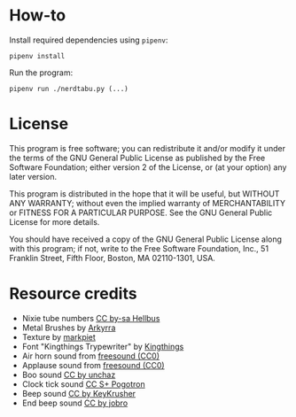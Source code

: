 # How-to

Install required dependencies using `pipenv`:

    pipenv install

Run the program:

    pipenv run ./nerdtabu.py (...)


# License

This program is free software; you can redistribute it and/or
modify it under the terms of the GNU General Public License
as published by the Free Software Foundation; either version 2
of the License, or (at your option) any later version.

This program is distributed in the hope that it will be useful,
but WITHOUT ANY WARRANTY; without even the implied warranty of
MERCHANTABILITY or FITNESS FOR A PARTICULAR PURPOSE.  See the
GNU General Public License for more details.

You should have received a copy of the GNU General Public License
along with this program; if not, write to the Free Software
Foundation, Inc., 51 Franklin Street, Fifth Floor, Boston, MA
02110-1301, USA.


# Resource credits

* Nixie tube numbers [CC by-sa Hellbus](http://en.wikipedia.org/wiki/File:Nixie2.gif)
* Metal Brushes by [Arkyrra](http://arkyrra.deviantart.com/art/Arc-s-Rivets-Metal-Brushes-63621015)
* Texture by [markpiet](http://markpiet.deviantart.com/art/FREE-TEXTURE-METAL-1010-203041970)
* Font "Kingthings Trypewriter" by [Kingthings](http://www.dafont.com/kingthings-trypewriter.font)
* Air horn sound from [freesound (CC0)](http://www.freesound.org/people/guitarguy1985/sounds/68999/)
* Applause sound from [freesound (CC0)](http://www.freesound.org/people/peridactyloptrix/sounds/196094/)
* Boo sound [CC by unchaz](http://www.freesound.org/people/unchaz/sounds/150952/)
* Clock tick sound [CC S+ Pogotron](http://www.freesound.org/people/Pogotron/sounds/60811/)
* Beep sound [CC by KeyKrusher](http://www.freesound.org/people/KeyKrusher/sounds/154953/)
* End beep sound [CC by jobro](http://www.freesound.org/people/jobro/sounds/33789/)

